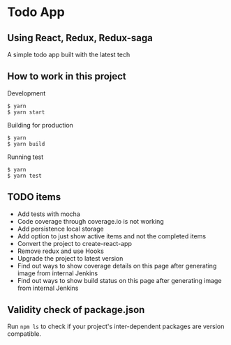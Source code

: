# Todo App

## Using React, Redux, Redux-saga

A simple todo app built with the latest tech

## How to work in this project

Development

    $ yarn 
    $ yarn start
    
Building for production
    
    $ yarn
    $ yarn build
    
Running test

    $ yarn
    $ yarn test

## TODO items

- Add tests with mocha
- Code coverage through coverage.io is not working
- Add persistence local storage
- Add option to just show active items and not the completed items 
- Convert the project to create-react-app
- Remove redux and use Hooks
- Upgrade the project to latest version
- Find out ways to show coverage details on this page after generating image from internal Jenkins
- Find out ways to show build status on this page after generating image from internal Jenkins


## Validity check of package.json

Run `npm ls` to check if your project's inter-dependent packages are version compatible.

